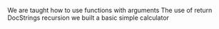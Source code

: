 We are taught how to use functions with arguments
The use of return
DocStrings
recursion
we built a basic simple calculator